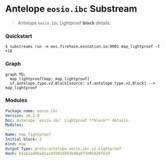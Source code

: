 # Antelope `eosio.ibc` Substream

> Antelope `eosio.ibc` Lightproof **block** details.

### Quickstart

```
$ substreams run -e eos.firehose.eosnation.io:9001 map_lightproof -t +10
```

### Graph

```mermaid
graph TD;
  map_lightproof[map: map_lightproof]
  sf.antelope.type.v2.Block[source: sf.antelope.type.v2.Block] --> map_lightproof
```

### Modules

```yaml
Package name: eosio_ibc
Version: v0.1.0
Doc: Antelope `eosio.ibc` Lightproof **block** details.
Modules:
----
Name: map_lightproof
Initial block: 2
Kind: map
Output Type: proto:antelope.eosio.ibc.v1.Lightproof
Hash: 65ab2ad88a42ac035016b03b48a07308e829fe2d
```
